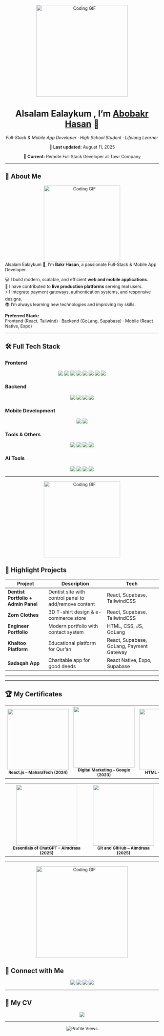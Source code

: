 <!-- ========================= -->
<!--      ABOBAKR’S README     -->
<!-- ========================= -->
<div align="center">
  <img src="https://i.postimg.cc/Y08vqvXt/5-Photoroom.png" height="300" alt="Coding GIF"/>
</div>



<h1 align="center">Alsalam Ealaykum , I’m <a href="https://bakrhasan.netlify.app/">Abobakr Hasan</a> 👋</h1>
<p align="center"><em>Full-Stack & Mobile App Developer · High School Student · Lifelong Learner</em></p>
<p align="center">📅 <strong>Last updated:</strong> August 11, 2025</p>
<p align="center">💼 <strong>Current:</strong> Remote Full Stack Developer at Tawr Company</p>

---

## 🌟 About Me
<div align="center">
  <img src="https://i.postimg.cc/nL0jkpww/Photoroom.png" width="250" alt="Coding GIF"/>
</div>

<div align="left">
Alsalam Ealaykum 👋, I’m <strong>Bakr Hasan</strong>, a passionate Full-Stack & Mobile App Developer.  

💻 I build modern, scalable, and efficient **web and mobile applications**.  
🚀 I have contributed to **live production platforms** serving real users.  
⚡ I integrate payment gateways, authentication systems, and responsive designs.  
📚 I’m always learning new technologies and improving my skills.  

**Preferred Stack:**  
Frontend (React, Tailwind) · Backend (GoLang, Supabase) · Mobile (React Native, Expo)
</div>

---

## 🛠 Full Tech Stack

### **Frontend**
<p align="center">
  <img src="https://img.shields.io/badge/HTML5-E34F26?logo=html5&logoColor=white"/>
  <img src="https://img.shields.io/badge/CSS3-1572B6?logo=css&logoColor=white"/>
  <img src="https://img.shields.io/badge/JavaScript-F7DF1E?logo=javascript&logoColor=black"/>
  <img src="https://img.shields.io/badge/React-61DAFB?logo=react&logoColor=black"/>
  <img src="https://img.shields.io/badge/TailwindCSS-38B2AC?logo=tailwind-css&logoColor=white"/>
  <img src="https://img.shields.io/badge/Bootstrap-7952B3?logo=bootstrap&logoColor=white"/>
  <img src="https://img.shields.io/badge/Sass-CC6699?logo=sass&logoColor=white"/>
  <img src="https://img.shields.io/badge/GSAP-88CE02?logo=greensock&logoColor=black"/>
</p>

### **Backend**
<p align="center">
  <img src="https://img.shields.io/badge/GoLang-00ADD8?logo=go&logoColor=white"/>
  <img src="https://img.shields.io/badge/Fiber-00ADD8?logo=go&logoColor=white"/>
  <img src="https://img.shields.io/badge/SQLite-003B57?logo=sqlite&logoColor=white"/>
  <img src="https://img.shields.io/badge/Supabase-3ECF8E?logo=supabase&logoColor=white"/>
</p>

### **Mobile Development**
<p align="center">
  <img src="https://img.shields.io/badge/React%20Native-61DAFB?logo=react&logoColor=black"/>
  <img src="https://img.shields.io/badge/Expo-000020?logo=expo&logoColor=white"/>
</p>

### **Tools & Others**
<p align="center">
  <img src="https://img.shields.io/badge/Git-F05032?logo=git&logoColor=white"/>
  <img src="https://img.shields.io/badge/GitHub-181717?logo=github&logoColor=white"/>
  <img src="https://img.shields.io/badge/Postman-FF6C37?logo=postman&logoColor=white"/>
  <img src="https://img.shields.io/badge/VS%20Code-007ACC?logo=visual-studio-code&logoColor=white"/>
</p>

### **AI Tools**
<p align="center">
  <img src="https://img.shields.io/badge/ChatGPT-00A67E?logo=openai&logoColor=white"/>
  <img src="https://img.shields.io/badge/Grok%20AI-000000?logoColor=black"/>
  <img src="https://img.shields.io/badge/Lovable%20Dev-FF69B4?logoColor=white"/>
  <img src="https://img.shields.io/badge/Bolt%20New-141414?logoColor=white"/>
</p>

---
<div align="center">
  <img src="https://i.postimg.cc/sDSx10vM/1-Photoroom.png" width="250" alt="Coding GIF"/>
</div>

## 💫 Highlight Projects
| Project | Description | Tech |
|---------|-------------|------|
| **Dentist Portfolio + Admin Panel** | Dentist site with control panel to add/remove content | React, Supabase, TailwindCSS |
| **Zorn Clothes** | 3D T-shirt design & e-commerce store | React, Supabase, TailwindCSS |
| **Engineer Portfolio** | Modern portfolio with contact system | HTML, CSS, JS, GoLang |
| **Khaltoo Platform** | Educational platform for Qur’an | React, Supabase, GoLang, Payment Gateway |
| **Sadaqah App** | Charitable app for good deeds | React Native, Expo, Supabase |

---

---

## 🏆 My Certificates

<table align="center">
  <tr>
    <td align="center">
      <img src="https://i.postimg.cc/VNxqWgVV/certificate-3.webp" width="200"/><br/>
      <sub><b>React.js – MaharaTech (2024)</b></sub>
    </td>
    <td align="center">
      <img src="https://i.postimg.cc/nrZq6zZK/certificate-1.webp" width="200"/><br/>
      <sub><b>Digital Marketing – Google (2023)</b></sub>
    </td>
    <td align="center">
      <img src="https://i.postimg.cc/Zq8RXLqg/certificate-2.webp" width="200"/><br/>
      <sub><b>HTML – Sololearn (2023)</b></sub>
    </td>
  </tr>
</table>

<table align="center">
  <tr>
    <td align="center">
      <img src="https://i.postimg.cc/4xV0P1k0/Screenshot-2025-08-12-105612.png" width="200"/><br/>
      <sub><b>Essentials of ChatGPT – Almdrasa (2025)</b></sub>
    </td>
     <td align="center">
      <img src="https://i.postimg.cc/fTCbqYc8/Screenshot-2025-08-12-110802.png" width="200"/><br/>
      <sub><b>Git and GitHub – Almdrasa (2025)</b></sub>
    </td>
  </tr>
</table>

---
<div align="center">
  <img src="https://i.postimg.cc/RZ53Rxj1/3-Photoroom.png"  width="300" alt="Coding GIF"/>
</div>

## 🤝 Connect with Me
<p align="center">
  <a href="https://bakrhasan.netlify.app/"><img src="https://img.shields.io/badge/Portfolio-141414?logo=netlify&logoColor=white"/></a>
  <a href="https://github.com/Abobakr505"><img src="https://img.shields.io/badge/GitHub-181717?logo=github&logoColor=white"/></a>
  <a href="mailto:abobakrhasan5335@gmail.com"><img src="https://img.shields.io/badge/Email-D14836?logo=gmail&logoColor=white"/></a>
  <a href="https://www.tiktok.com/@yasuruha"><img src="https://img.shields.io/badge/TikTok-000000?logo=tiktok&logoColor=white"/></a>
</p>

---
## 💼 My CV
<div align="center">
<a href="./Abobakr_Hasan_CV.pdf" target="_blank" download>
  <img src="https://img.shields.io/badge/View%20My%20CV-FF0000?style=for-the-badge&logo=googledocs&logoColor=white" />
</a>
</div>


---

<p align="center">
  <img src="https://komarev.com/ghpvc/?username=Abobakr505&style=for-the-badge" alt="Profile Views"/>
</p>
